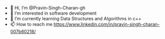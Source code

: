 - 👋 Hi, I’m @Pravin-Singh-Charan-gh
- 👀 I’m interested in software development
- 🌱 I’m currently learning Data Structures and Algorithms in c++
- 📫 How to reach me https://www.linkedin.com/in/pravin-singh-charan-007b60218/

<!---
Pravin-Singh-Charan-gh/Pravin-Singh-Charan-gh is a ✨ special ✨ repository because its `README.md` (this file) appears on your GitHub profile.
You can click the Preview link to take a look at your changes.
--->
